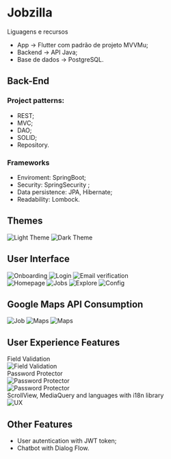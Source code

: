 # Jobzilla


Liguagens e recursos

- App -> Flutter com padrão de projeto MVVMu;
- Backend -> API Java;
- Base de dados -> PostgreSQL.

## Back-End

### Project patterns:
 - REST;
 - MVC;
 - DAO;
 - SOLID;
 - Repository.

### Frameworks

- Enviroment: SpringBoot;
- Security: SpringSecurity ;
- Data persistence: JPA, Hibernate;
- Readability: Lombock.

## Themes

<div>
<img alt="Light Theme" src="./rsc/light.jpg"/>     
<img alt="Dark Theme" src="./rsc/dark.jpg"/>
</div>

## User Interface

<div>     
<img alt="Onboarding" src="./rsc/Onboarding.png"/>     
<img alt="Login" src="./rsc/Login.jpg"/>     
<img alt="Email verification" src="./rsc/email.jpg"/>     
</div>

<div>     
<img alt="Homepage" src="./rsc/Home.jpg"/>     
<img alt="Jobs" src="./rsc/jobs.jpg"/>     
<img alt="Explore" src="./rsc/explore.jpg"/>     
<img alt="Config" src="./rsc/config.jpg"/>     
</div>

## Google Maps API Consumption

<div>
<img alt="Job" src="./rsc/Job.jpg"/>     
<img alt="Maps" src="./rsc/maps1.jpg"/>     
<img alt="Maps" src="./rsc/maps2.jpg"/> 
</div>


## User Experience Features

Field Validation<br>
<img alt="Field Validation" src="./rsc/field_validation.jpg"/>     
Password Protector<br>
<img alt="Password Protector" src="./rsc/psswd_protect.jpg"/>     
<img alt="Password Protector" src="./rsc/psswd_protect2.jpg"/>  
ScrollView, MediaQuery and languages with i18n library<br>
<img alt="UX" src="./rsc/uxfeatures.jpg"/>  

## Other Features

- User autentication with JWT token;
- Chatbot with Dialog Flow.


